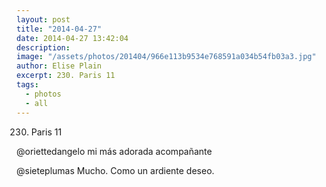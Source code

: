 ```yaml
---
layout: post
title: "2014-04-27"
date: 2014-04-27 13:42:04
description: 
image: "/assets/photos/201404/966e113b9534e768591a034b54fb03a3.jpg"
author: Elise Plain
excerpt: 230. Paris 11
tags: 
  - photos
  - all
---
```


230. Paris 11
<p></p>
<p>@oriettedangelo mi más adorada acompañante</p><p>@sieteplumas Mucho. Como un ardiente deseo.</p>